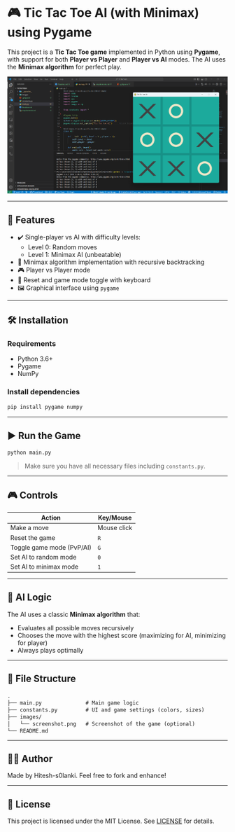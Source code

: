 # 🎮 Tic Tac Toe AI (with Minimax) using Pygame

This project is a **Tic Tac Toe game** implemented in Python using **Pygame**, with support for both **Player vs Player** and **Player vs AI** modes. The AI uses the **Minimax algorithm** for perfect play.

![Screenshot](./images/screenshot.png)

---

## 🚀 Features

- ✔️ Single-player vs AI with difficulty levels:
  - Level 0: Random moves
  - Level 1: Minimax AI (unbeatable)
- 🧠 Minimax algorithm implementation with recursive backtracking
- 🎮 Player vs Player mode
- 🔄 Reset and game mode toggle with keyboard
- 🖼️ Graphical interface using `pygame`

---

## 🛠️ Installation

### Requirements

- Python 3.6+
- Pygame
- NumPy

### Install dependencies

```bash
pip install pygame numpy
```

---

## ▶️ Run the Game

```bash
python main.py
```

> Make sure you have all necessary files including `constants.py`.

---

## 🎮 Controls

| Action                    | Key/Mouse   |
| ------------------------- | ----------- |
| Make a move               | Mouse click |
| Reset the game            | `R`         |
| Toggle game mode (PvP/AI) | `G`         |
| Set AI to random mode     | `0`         |
| Set AI to minimax mode    | `1`         |

---

## 🧠 AI Logic

The AI uses a classic **Minimax algorithm** that:

- Evaluates all possible moves recursively
- Chooses the move with the highest score (maximizing for AI, minimizing for player)
- Always plays optimally

---

## 📁 File Structure

```
.
├── main.py              # Main game logic
├── constants.py         # UI and game settings (colors, sizes)
├── images/
│   └── screenshot.png   # Screenshot of the game (optional)
└── README.md
```

---

## 🧑‍💻 Author

Made by Hitesh-s0lanki.
Feel free to fork and enhance!

---

## 📄 License

This project is licensed under the MIT License. See [LICENSE](./LICENSE) for details.

```

```

